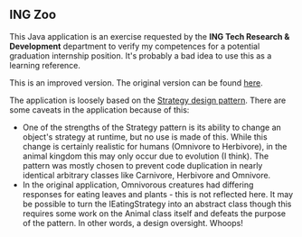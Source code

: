 ﻿## ING Zoo

This Java application is an exercise requested by the **ING Tech Research & Development** department to verify 
my competences for a potential graduation internship position. It's probably a bad idea to use this as a learning 
reference.

This is an improved version. The original version can be found [here](https://bitbucket.org/corebankresearch/zoo/src/master/).

The application is loosely based on the [Strategy design pattern](https://www.oodesign.com/strategy-pattern.html). 
There are some caveats in the application because of this:
- One of the strengths of the Strategy pattern is its ability to change an object's strategy at runtime, but no use 
is made of this. While this change is certainly realistic for humans (Omnivore to Herbivore), in the animal kingdom 
this may only occur due to evolution (I think). The pattern was mostly chosen to prevent code duplication in nearly identical
arbitrary classes like Carnivore, Herbivore and Omnivore.
- In the original application, Omnivorous creatures had differing responses for eating leaves and plants - this is 
not reflected here. It may be possible to turn the IEatingStrategy into an abstract class though this requires some 
work on the Animal class itself and defeats the purpose of the pattern. In other words, a design oversight. Whoops!
    